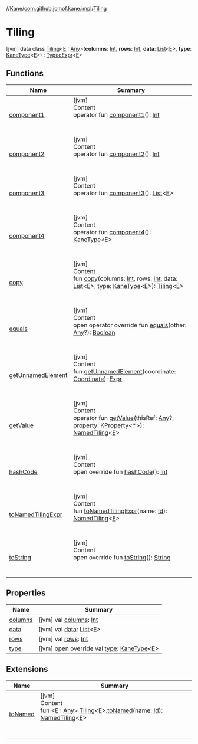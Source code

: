 //[Kane](../../index.md)/[com.github.jomof.kane.impl](../index.md)/[Tiling](index.md)



# Tiling  
 [jvm] data class [Tiling](index.md)<[E](index.md) : [Any](https://kotlinlang.org/api/latest/jvm/stdlib/kotlin/-any/index.html)>(**columns**: [Int](https://kotlinlang.org/api/latest/jvm/stdlib/kotlin/-int/index.html), **rows**: [Int](https://kotlinlang.org/api/latest/jvm/stdlib/kotlin/-int/index.html), **data**: [List](https://kotlinlang.org/api/latest/jvm/stdlib/kotlin.collections/-list/index.html)<[E](index.md)>, **type**: [KaneType](../../com.github.jomof.kane.impl.types/-kane-type/index.md)<[E](index.md)>) : [TypedExpr](../../com.github.jomof.kane/-typed-expr/index.md)<[E](index.md)>    


## Functions  
  
|  Name|  Summary| 
|---|---|
| <a name="com.github.jomof.kane.impl/Tiling/component1/#/PointingToDeclaration/"></a>[component1](component1.md)| <a name="com.github.jomof.kane.impl/Tiling/component1/#/PointingToDeclaration/"></a>[jvm]  <br>Content  <br>operator fun [component1](component1.md)(): [Int](https://kotlinlang.org/api/latest/jvm/stdlib/kotlin/-int/index.html)  <br><br><br>
| <a name="com.github.jomof.kane.impl/Tiling/component2/#/PointingToDeclaration/"></a>[component2](component2.md)| <a name="com.github.jomof.kane.impl/Tiling/component2/#/PointingToDeclaration/"></a>[jvm]  <br>Content  <br>operator fun [component2](component2.md)(): [Int](https://kotlinlang.org/api/latest/jvm/stdlib/kotlin/-int/index.html)  <br><br><br>
| <a name="com.github.jomof.kane.impl/Tiling/component3/#/PointingToDeclaration/"></a>[component3](component3.md)| <a name="com.github.jomof.kane.impl/Tiling/component3/#/PointingToDeclaration/"></a>[jvm]  <br>Content  <br>operator fun [component3](component3.md)(): [List](https://kotlinlang.org/api/latest/jvm/stdlib/kotlin.collections/-list/index.html)<[E](index.md)>  <br><br><br>
| <a name="com.github.jomof.kane.impl/Tiling/component4/#/PointingToDeclaration/"></a>[component4](component4.md)| <a name="com.github.jomof.kane.impl/Tiling/component4/#/PointingToDeclaration/"></a>[jvm]  <br>Content  <br>operator fun [component4](component4.md)(): [KaneType](../../com.github.jomof.kane.impl.types/-kane-type/index.md)<[E](index.md)>  <br><br><br>
| <a name="com.github.jomof.kane.impl/Tiling/copy/#kotlin.Int#kotlin.Int#kotlin.collections.List[TypeParam(bounds=[kotlin.Any])]#com.github.jomof.kane.impl.types.KaneType[TypeParam(bounds=[kotlin.Any])]/PointingToDeclaration/"></a>[copy](copy.md)| <a name="com.github.jomof.kane.impl/Tiling/copy/#kotlin.Int#kotlin.Int#kotlin.collections.List[TypeParam(bounds=[kotlin.Any])]#com.github.jomof.kane.impl.types.KaneType[TypeParam(bounds=[kotlin.Any])]/PointingToDeclaration/"></a>[jvm]  <br>Content  <br>fun [copy](copy.md)(columns: [Int](https://kotlinlang.org/api/latest/jvm/stdlib/kotlin/-int/index.html), rows: [Int](https://kotlinlang.org/api/latest/jvm/stdlib/kotlin/-int/index.html), data: [List](https://kotlinlang.org/api/latest/jvm/stdlib/kotlin.collections/-list/index.html)<[E](index.md)>, type: [KaneType](../../com.github.jomof.kane.impl.types/-kane-type/index.md)<[E](index.md)>): [Tiling](index.md)<[E](index.md)>  <br><br><br>
| <a name="kotlin/Any/equals/#kotlin.Any?/PointingToDeclaration/"></a>[equals](../../com.github.jomof.kane.impl.visitor/-difference-visitor/index.md#%5Bkotlin%2FAny%2Fequals%2F%23kotlin.Any%3F%2FPointingToDeclaration%2F%5D%2FFunctions%2F-704583245)| <a name="kotlin/Any/equals/#kotlin.Any?/PointingToDeclaration/"></a>[jvm]  <br>Content  <br>open operator override fun [equals](../../com.github.jomof.kane.impl.visitor/-difference-visitor/index.md#%5Bkotlin%2FAny%2Fequals%2F%23kotlin.Any%3F%2FPointingToDeclaration%2F%5D%2FFunctions%2F-704583245)(other: [Any](https://kotlinlang.org/api/latest/jvm/stdlib/kotlin/-any/index.html)?): [Boolean](https://kotlinlang.org/api/latest/jvm/stdlib/kotlin/-boolean/index.html)  <br><br><br>
| <a name="com.github.jomof.kane.impl/Tiling/getUnnamedElement/#com.github.jomof.kane.impl.Coordinate/PointingToDeclaration/"></a>[getUnnamedElement](get-unnamed-element.md)| <a name="com.github.jomof.kane.impl/Tiling/getUnnamedElement/#com.github.jomof.kane.impl.Coordinate/PointingToDeclaration/"></a>[jvm]  <br>Content  <br>fun [getUnnamedElement](get-unnamed-element.md)(coordinate: [Coordinate](../-coordinate/index.md)): [Expr](../../com.github.jomof.kane/-expr/index.md)  <br><br><br>
| <a name="com.github.jomof.kane.impl/Tiling/getValue/#kotlin.Any?#kotlin.reflect.KProperty[*]/PointingToDeclaration/"></a>[getValue](get-value.md)| <a name="com.github.jomof.kane.impl/Tiling/getValue/#kotlin.Any?#kotlin.reflect.KProperty[*]/PointingToDeclaration/"></a>[jvm]  <br>Content  <br>operator fun [getValue](get-value.md)(thisRef: [Any](https://kotlinlang.org/api/latest/jvm/stdlib/kotlin/-any/index.html)?, property: [KProperty](https://kotlinlang.org/api/latest/jvm/stdlib/kotlin.reflect/-k-property/index.html)<*>): [NamedTiling](../-named-tiling/index.md)<[E](index.md)>  <br><br><br>
| <a name="kotlin/Any/hashCode/#/PointingToDeclaration/"></a>[hashCode](../../com.github.jomof.kane.impl.visitor/-difference-visitor/index.md#%5Bkotlin%2FAny%2FhashCode%2F%23%2FPointingToDeclaration%2F%5D%2FFunctions%2F-704583245)| <a name="kotlin/Any/hashCode/#/PointingToDeclaration/"></a>[jvm]  <br>Content  <br>open override fun [hashCode](../../com.github.jomof.kane.impl.visitor/-difference-visitor/index.md#%5Bkotlin%2FAny%2FhashCode%2F%23%2FPointingToDeclaration%2F%5D%2FFunctions%2F-704583245)(): [Int](https://kotlinlang.org/api/latest/jvm/stdlib/kotlin/-int/index.html)  <br><br><br>
| <a name="com.github.jomof.kane.impl/Tiling/toNamedTilingExpr/#kotlin.Any/PointingToDeclaration/"></a>[toNamedTilingExpr](to-named-tiling-expr.md)| <a name="com.github.jomof.kane.impl/Tiling/toNamedTilingExpr/#kotlin.Any/PointingToDeclaration/"></a>[jvm]  <br>Content  <br>fun [toNamedTilingExpr](to-named-tiling-expr.md)(name: [Id](../index.md#%5Bcom.github.jomof.kane.impl%2FId%2F%2F%2FPointingToDeclaration%2F%5D%2FClasslikes%2F-704583245)): [NamedTiling](../-named-tiling/index.md)<[E](index.md)>  <br><br><br>
| <a name="kotlin/Any/toString/#/PointingToDeclaration/"></a>[toString](../../com.github.jomof.kane.impl.visitor/-difference-visitor/index.md#%5Bkotlin%2FAny%2FtoString%2F%23%2FPointingToDeclaration%2F%5D%2FFunctions%2F-704583245)| <a name="kotlin/Any/toString/#/PointingToDeclaration/"></a>[jvm]  <br>Content  <br>open override fun [toString](../../com.github.jomof.kane.impl.visitor/-difference-visitor/index.md#%5Bkotlin%2FAny%2FtoString%2F%23%2FPointingToDeclaration%2F%5D%2FFunctions%2F-704583245)(): [String](https://kotlinlang.org/api/latest/jvm/stdlib/kotlin/-string/index.html)  <br><br><br>


## Properties  
  
|  Name|  Summary| 
|---|---|
| <a name="com.github.jomof.kane.impl/Tiling/columns/#/PointingToDeclaration/"></a>[columns](columns.md)| <a name="com.github.jomof.kane.impl/Tiling/columns/#/PointingToDeclaration/"></a> [jvm] val [columns](columns.md): [Int](https://kotlinlang.org/api/latest/jvm/stdlib/kotlin/-int/index.html)   <br>
| <a name="com.github.jomof.kane.impl/Tiling/data/#/PointingToDeclaration/"></a>[data](data.md)| <a name="com.github.jomof.kane.impl/Tiling/data/#/PointingToDeclaration/"></a> [jvm] val [data](data.md): [List](https://kotlinlang.org/api/latest/jvm/stdlib/kotlin.collections/-list/index.html)<[E](index.md)>   <br>
| <a name="com.github.jomof.kane.impl/Tiling/rows/#/PointingToDeclaration/"></a>[rows](rows.md)| <a name="com.github.jomof.kane.impl/Tiling/rows/#/PointingToDeclaration/"></a> [jvm] val [rows](rows.md): [Int](https://kotlinlang.org/api/latest/jvm/stdlib/kotlin/-int/index.html)   <br>
| <a name="com.github.jomof.kane.impl/Tiling/type/#/PointingToDeclaration/"></a>[type](type.md)| <a name="com.github.jomof.kane.impl/Tiling/type/#/PointingToDeclaration/"></a> [jvm] open override val [type](type.md): [KaneType](../../com.github.jomof.kane.impl.types/-kane-type/index.md)<[E](index.md)>   <br>


## Extensions  
  
|  Name|  Summary| 
|---|---|
| <a name="com.github.jomof.kane.impl//toNamed/com.github.jomof.kane.impl.Tiling[TypeParam(bounds=[kotlin.Any])]#kotlin.Any/PointingToDeclaration/"></a>[toNamed](../to-named.md)| <a name="com.github.jomof.kane.impl//toNamed/com.github.jomof.kane.impl.Tiling[TypeParam(bounds=[kotlin.Any])]#kotlin.Any/PointingToDeclaration/"></a>[jvm]  <br>Content  <br>fun <[E](../to-named.md) : [Any](https://kotlinlang.org/api/latest/jvm/stdlib/kotlin/-any/index.html)> [Tiling](index.md)<[E](../to-named.md)>.[toNamed](../to-named.md)(name: [Id](../index.md#%5Bcom.github.jomof.kane.impl%2FId%2F%2F%2FPointingToDeclaration%2F%5D%2FClasslikes%2F-704583245)): [NamedTiling](../-named-tiling/index.md)<[E](../to-named.md)>  <br><br><br>

